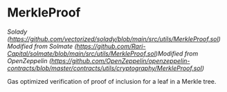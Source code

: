 # MerkleProof

_Solady (https://github.com/vectorized/solady/blob/main/src/utils/MerkleProof.sol)Modified from Solmate (https://github.com/Rari-Capital/solmate/blob/main/src/utils/MerkleProof.sol)Modified from OpenZeppelin (https://github.com/OpenZeppelin/openzeppelin-contracts/blob/master/contracts/utils/cryptography/MerkleProof.sol)_

Gas optimized verification of proof of inclusion for a leaf in a Merkle tree.
